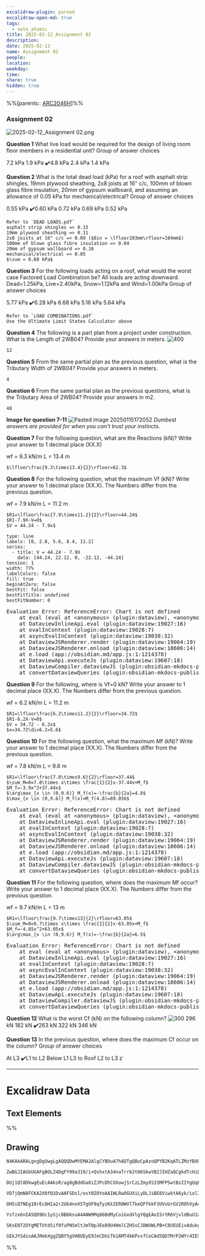 ```yaml
---
excalidraw-plugin: parsed
excalidraw-open-md: true
tags:
  - note_atomic
title: 2025-02-12_Assignment 02
description: 
date: 2025-02-12
name: Assignment 02
people: 
location: 
weekday: 
time: 
share: true
hidden: true
---
```

%%[parents:: [ARC2046H](/docs/Courses/2025/ARC2046H/ARC2046H-Structures_2.md)]%%
### Assignment 02

![2025-02-12_Assignment 02.png](Periodic%20Notes/Atomic/2025/2025-02-12_Assignment%2002/2025-02-12_Assignment%2002.png)

**Question 1**
What live load would be required for the design of living room floor members in a residential unit?
Group of answer choices

7.2 kPa
1.9 kPa
✔️4.8 kPa
2.4 kPa
1.4 kPa

**Question 2**
What is the total dead load (kPa) for a roof with asphalt strip shingles, 19mm plywood sheathing, 2x8 joists at 16" c/c, 100mm of blown glass fibre insulation, 20mm of gypsum wallboard, and assuming an allowance of 0.05 kPa for mechanical/electrical?
Group of answer choices

0.55 kPa
✔️0.60 kPa
0.72 kPa
0.69 kPa
0.52 kPa

	Refer to `DEAD LOADS.pdf`
	asphalt strip shingles => 0.15
	19mm plywood sheathing => 0.11
	2x8 joists at 16" c/c => 0.09 ($8in = \lfloor203mm\rfloor=184mm$)
	100mm of blown glass fibre insulation => 0.04
	20mm of gypsum wallboard => 0.16
	mechanical/electrical => 0.05
	$\sum = 0.60 kPa$

**Question 3**
For the following loads acting on a roof, what would the worst case Factored Load Combination be? All loads are acting downward. Dead=1.25kPa, Live=2.40kPa, Snow=1.12kPa and Wind=1.00kPa
Group of answer choices

5.77 kPa
✔️6.28 kPa
6.68 kPa
5.16 kPa
5.64 kPa

	Refer to `LOAD COMBINATIONS.pdf`
	Use the Ultimate Limit States Calculator above

**Question 4**
The following is a part plan from a project under construction. What is the Length of 2WB04?
Provide your answers in meters.
![400](/docs/Periodic%20Notes/Atomic/2025/2025-02/2025-02-12_Assignment%2002/Attachments/2025-02-12_Assignment%2002/Part%20Plan%20NFX.jpg)

	12

**Question 5**
From the same partial plan as the previous question, what is the Tributary Width of 2WB04?
Provide your answers in meters.

	4

**Question 6**
From the same partial plan as the previous questions, what is the Tributary Area of 2WB04?
Provide your answers in m2.

	48

**Image for question 7-11**
![Pasted image 20250115172052](/docs/Periodic%20Notes/Atomic/2025/2025-02/2025-02-12_Assignment%2002/Attachments/2025-02-12_Assignment%2002/Pasted%20image%2020250115172052.png)
*Dumbest answers are provided for when you can't trust your instincts.*

**Question 7**
For the following question, what are the Reactions (kN)?
Write your answer to 1 decimal place (XX.X)

wf = 9.3 kN/m
L = 13.4 m

	$\lfloor\frac{9.3\times13.4}{2}\rfloor=62.3$

**Question 8**
For the following question, what the maximum Vf (kN)?
Write your answer to 1 decimal place (XX.X). The Numbers differ from the previous question.

wf = 7.9 kN/m
L = 11.2 m

	$R1=\lfloor\frac{7.9\times11.2}{2}\rfloor=44.24$
	$R1-7.9X-V=0$
	$V = 44.24 - 7.9x$
```chart
type: line
labels: [0, 2.8, 5.6, 8.4, 11.2]
series:
  - title: V = 44.24 - 7.9X
    data: [44.24, 22.12, 0, -22.12, -44.24]
tension: 1
width: 77%
labelColors: false
fill: true
beginAtZero: false
bestFit: false
bestFitTitle: undefined
bestFitNumber: 0
```
<pre class="dataview dataview-error">Evaluation Error: ReferenceError: Chart is not defined
    at eval (eval at &lt;anonymous&gt; (plugin:dataview), &lt;anonymous&gt;:18:1)
    at DataviewInlineApi.eval (plugin:dataview:19027:16)
    at evalInContext (plugin:dataview:19028:7)
    at asyncEvalInContext (plugin:dataview:19038:32)
    at DataviewJSRenderer.render (plugin:dataview:19064:19)
    at DataviewJSRenderer.onload (plugin:dataview:18606:14)
    at e.load (app://obsidian.md/app.js:1:1214378)
    at DataviewApi.executeJs (plugin:dataview:19607:18)
    at DataviewCompiler.dataviewJS (plugin:obsidian-mkdocs-publisher:37:47968)
    at convertDataviewQueries (plugin:obsidian-mkdocs-publisher:40:1349)</pre>

**Question 9**
For the following, where is Vf=0 kN?
Write your answer to 1 decimal place (XX.X). The Numbers differ from the previous question.

wf = 6.2 kN/m
L = 11.2 m

	$R1=\lfloor\frac{6.2\times11.2}{2}\rfloor=34.72$
	$R1-6.2X-V=0$
	$V = 34.72 - 6.2x$
	$x=34.72\div6.2=5.6$

**Question 10**
For the following question, what the maximum Mf (kN)?
Write your answer to 1 decimal place (XX.X). The Numbers differ from the previous question.

wf = 7.8 kN/m
L = 9.6 m

	$R1=\lfloor\frac{7.8\times9.6}{2}\rfloor=37.44$
	$\sum_M=0=7.8\times x\times \frac{1}{2}x-37.44x+M_f$
	$M_f=-3.9x^2+37.44x$
	$\arg\max_{x \in (0,9.6)} M_f(x)=-\frac{b}{2a}=4.8$
	$\max_{x \in (0,9.6)} M_f(x)=M_f(4.8)=89.856$
<pre class="dataview dataview-error">Evaluation Error: ReferenceError: Chart is not defined
    at eval (eval at &lt;anonymous&gt; (plugin:dataview), &lt;anonymous&gt;:18:1)
    at DataviewInlineApi.eval (plugin:dataview:19027:16)
    at evalInContext (plugin:dataview:19028:7)
    at asyncEvalInContext (plugin:dataview:19038:32)
    at DataviewJSRenderer.render (plugin:dataview:19064:19)
    at DataviewJSRenderer.onload (plugin:dataview:18606:14)
    at e.load (app://obsidian.md/app.js:1:1214378)
    at DataviewApi.executeJs (plugin:dataview:19607:18)
    at DataviewCompiler.dataviewJS (plugin:obsidian-mkdocs-publisher:37:47968)
    at convertDataviewQueries (plugin:obsidian-mkdocs-publisher:40:1349)</pre>

**Question 11**
For the following question, where does the maximum Mf occur?
Write your answer to 1 decimal place (XX.X). The Numbers differ from the previous question.

wf = 9.7 kN/m
L = 13 m

	$R1=\lfloor\frac{9.7\times13}{2}\rfloor=63.05$
	$\sum_M=0=9.7\times x\times \frac{1}{2}x-63.05x+M_f$
	$M_f=-4.85x^2+63.05x$
	$\arg\max_{x \in (0,9.6)} M_f(x)=-\frac{b}{2a}=6.5$
<pre class="dataview dataview-error">Evaluation Error: ReferenceError: Chart is not defined
    at eval (eval at &lt;anonymous&gt; (plugin:dataview), &lt;anonymous&gt;:18:1)
    at DataviewInlineApi.eval (plugin:dataview:19027:16)
    at evalInContext (plugin:dataview:19028:7)
    at asyncEvalInContext (plugin:dataview:19038:32)
    at DataviewJSRenderer.render (plugin:dataview:19064:19)
    at DataviewJSRenderer.onload (plugin:dataview:18606:14)
    at e.load (app://obsidian.md/app.js:1:1214378)
    at DataviewApi.executeJs (plugin:dataview:19607:18)
    at DataviewCompiler.dataviewJS (plugin:obsidian-mkdocs-publisher:37:47968)
    at convertDataviewQueries (plugin:obsidian-mkdocs-publisher:40:1349)</pre>

**Question 12**
What is the worst Cf (kN) on the following column?
![300](/docs/Periodic%20Notes/Atomic/2025/2025-02/2025-02-12_Assignment%2002/Attachments/2025-02-12_Assignment%2002/Pasted%20image%2020250115172353.png)
296 kN
182 kN
✔️263 kN
322 kN
346 kN

**Question 13**
In the previous question, where does the maximum Cf occur on the column?
Group of answer choices

At L3
✔️L1 to L2
Below L1
L3 to Roof
L2 to L3
z`

---

# Excalidraw Data

## Text Elements
%%
## Drawing
```compressed-json
N4KAkARALgngDgUwgLgAQQQDwMYEMA2AlgCYBOuA7hADTgQBuCpAzoQPYB2KqATLZMzYBXUtiRoIACyhQ4zZAHoFAc0JRJQgEYA6bGwC2CgF7N6hbEcK4OCtptbErHALRY8RMpWdx8Q1TdIEfARcZgRmBShcZQUebQA2bQAOGjoghH0EDihmbgBtcDBQMBKIEm4IAHlneIBFSoBHAGsGgGEAVQaAKwARdopNAGZamDYYVJLIWEQK3FJSNip+Usxu

ZwBGJIAGbUGAFgBOLZ4DgFY99a310/i+QshxtA34naTrrb2t06SkwYB2JIHZaQCgkdTcHiDQYJA57H6nHinQZHW6nYFSBCEZTSbgHRJ/eJ7HhJHik+I3RHo6zKYLcLbo5hQBZNBCtNj4NikCoAYnWCD5fImpU0uGwTWUCyEHGIbI5XIkTOszDgcyyUCFkAAZoR8PgAMqwWkSQQeDUQRnMhAAdTBkghDKZbBZBpgRvQJvK6Ml2I44VyaHp9wgbBV2

DUj1Ql0DkwgEuEcAAksR/ag8gBddGa8iZJPcDhCXXowjSrCzLZmyXS33MFP5wtBsIIYgQqF7eLrSHrdGMFjsLhoE7dpisTgAOU4Ym4f2Rg1Jg3WQKDhGYPXSUCb3CZQgQ6M0wmlAFFgplsrWC/h0UI4MRcOvm2h1tO24N4Qdrnt0UQOE08+fP2wxQ3NBNQIMJ0TgNhixyfJ7jAApJhKaMEK2WCM1g+CEMhaF4lheFEWRLZUWBEo8W0AkiRJMkKVO

VD7jQmN8FCKA2X0fQ1DvAAFSDsl/esY0ZOYoAAIWLRwOGUXiLyDLJiBE6ViwktA6yk/iolIKAAEF5kWSQQnvVBlPRGStIWChdNwfSIDmUyzSCPcKCA1AQPwMJCgAX2WYpSnKCQDySABpehSEGABxAAtJIABUwogzUtmwABNVp6AS/yzWmcR0ECbAonE2l0VWJ4eC+bQjlhc59lOP4tnnO4YwjZxZwOGF2z+NseGuEkavRUFiHBNBBiubQeD2ac/n

OH5iQ7NEg10rEcQHIa2r2Ub4nnX5TgOF8qTyzKkIER0WVlTkeQFfkkF3UVxUrGV2ROhVyA4ZVVR4zMdX1Q1MvNdlPQbQ7rVte0/stF03W+00vWEH0/TpdEQ1FcNuCjdE4yvJMU3TTNswQXMlL/JcS0K9BcHWCt92Iaszz40pG309ZrjxS5ARmmMexHfteCSIdezHCdMuKl5TmOGquyXFc10crcdyDPcpWII8MjVKmVNKK8bzvJGnzWn4kj2QY1s/

Ysfzx6nIA5QD9Oc1ySjc8B6KsuA4ANW9Mq86BdMyCoiGxdVlgYQgEAoISrtR6VjvldBuU1aOY6FCBsBEQJsgTdd9ANS1w9O87BT9hP5jVFOMmDsVQ9uuUKkVJ6VST33CnjxOC9TgAxd7Qa+j1m1zhvk9T9OnQBvq7QHLv857jI++dT6Kg7uO85rwv9AAJShyRKdhuu58bjJKlDRGHy2JD69HqAF6bzgoCb3A2PwCMuY37uT+b8+9UIIx+cPzex/0

SKsE072OYgMETUtdSif0fuPNSmltJmT0pJEe89U4HmlCZHSsCJDWUWLPB+C8UEUEivAdukg5hwDjswbACxdQAA1uCEiSNoQi1V1jxBeNcIidcyEUPwAlGhj5kja0GjcQkhE6qQCMGwAw3AvKQHoAQbcSN3LwK3kvcma9jRENICQv2EoSAvzfhCQ+2jiAGgQCQtALNICGIALJsGIAgJBuBNDBEtqBaWpRDGZzQFIiAQl2SWVIMoEUAAKDqfxqC8Ef

GEkJYSdinAAJRmkXggZQBY5gVH8UEyE9JeCDUiTk1AMT4kKPvsfCeCAd5QD7MrP2WYr4IESSWUgClJHSQ4A4pxm5SDbnRNgIgpjUBS3RK0z2aABlBmEFAL8mUpZFNKHYLoCAcrMD1K0uA1jbH2McY5K2rjICigqYwSK4j8DNJjBlae6Qcp9jNAnRkBh8EzBNirM2AEWTOJcjss2TENKXIOUcyS7lwAeToNqYIKZgC2zckAA=
```
%%